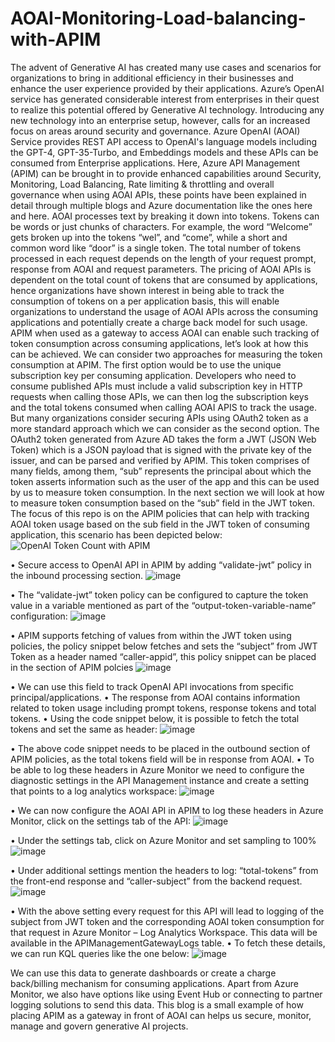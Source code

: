 # AOAI-Monitoring-Load-balancing-with-APIM

The advent of Generative AI has created many use cases and scenarios for organizations to bring in additional efficiency in their businesses and enhance the user experience provided by their applications. Azure’s OpenAI service has generated considerable interest from enterprises in their quest to realize this potential offered by Generative AI technology. 
Introducing any new technology into an enterprise setup, however, calls for an increased focus on areas around security and governance. Azure OpenAI (AOAI) Service provides REST API access to OpenAI's language models including the GPT-4, GPT-35-Turbo, and Embeddings models and these APIs can be consumed from Enterprise applications. Here, Azure API Management (APIM) can be brought in to provide enhanced capabilities around Security, Monitoring, Load Balancing, Rate limiting & throttling and overall governance when using AOAI APIs, these points have been explained in detail through multiple blogs and Azure documentation like the ones here and here. 
AOAI processes text by breaking it down into tokens. Tokens can be words or just chunks of characters. For example, the word “Welcome” gets broken up into the tokens “wel”, and “come”, while a short and common word like “door” is a single token. The total number of tokens processed in each request depends on the length of your request prompt, response from AOAI and request parameters. The pricing of AOAI APIs is dependent on the total count of tokens that are consumed by applications, hence organizations have shown interest in being able to track the consumption of tokens on a per application basis, this will enable organizations to understand the usage of AOAI APIs across the consuming applications and potentially create a charge back model for such usage. APIM when used as a gateway to access AOAI can enable such tracking of token consumption across consuming applications, let’s look at how this can be achieved.
We can consider two approaches for measuring the token consumption at APIM. The first option would be to use the unique subscription key per consuming application. Developers who need to consume published APIs must include a valid subscription key in HTTP requests when calling those APIs, we can then log the subscription keys and the total tokens consumed when calling AOAI APIS to track the usage. But many organizations consider securing APIs using OAuth2 token as a more standard approach which we can consider as the second option. The OAuth2 token generated from Azure AD takes the form a JWT (JSON Web Token) which is a JSON payload that is signed with the private key of the issuer, and can be parsed and verified by APIM. This token comprises of many fields, among them, “sub” represents the principal about which the token asserts information such as the user of the app and this can be used by us to measure token consumption. In the next section we will look at how to measure token consumption based on the “sub” field in the JWT token. 
The focus of this repo is on the APIM policies that can help with tracking AOAI token usage based on the sub field in the JWT token of consuming application, this scenario has been depicted below:
![OpenAI Token Count with APIM](https://github.com/sdadha/AOAI-Monitoring-Load-balancing-with-APIM/assets/92512653/7767f492-3022-468b-8724-1181d400f196)

 
 
•	Secure access to OpenAI API in APIM by adding “validate-jwt” policy in the inbound processing section.
![image](https://github.com/sdadha/AOAI-Monitoring-Load-balancing-with-APIM/assets/92512653/8087fba2-b0e6-4f0a-a713-99e94346b7d2)

 

•	The “validate-jwt” token policy can be configured to capture the token value in a variable mentioned as part of the “output-token-variable-name” configuration:
![image](https://github.com/sdadha/AOAI-Monitoring-Load-balancing-with-APIM/assets/92512653/15e77741-20d1-4731-bec6-3b8670e7a6aa)

 
•	APIM supports fetching of values from within the JWT token using policies, the policy snippet below fetches and sets the “subject” from JWT Token as a header named “caller-appid”, this policy snippet can be placed in the <inbound> section of APIM polcies
![image](https://github.com/sdadha/AOAI-Monitoring-Load-balancing-with-APIM/assets/92512653/edf6db02-384a-46ec-99b9-a256d18736ad)

 
•	We can use this field to track OpenAI API invocations from specific principal/applications.
•	The response from AOAI contains information related to token usage including prompt tokens, response tokens and total tokens.
•	Using the code snippet below, it is possible to fetch the total tokens and set the same as header:
![image](https://github.com/sdadha/AOAI-Monitoring-Load-balancing-with-APIM/assets/92512653/b66dd55d-3ce4-4199-859b-8254484b2084)

 
•	The above code snippet needs to be placed in the outbound section of APIM policies, as the total tokens field will be in response from AOAI.
•	To be able to log these headers in Azure Monitor we need to configure the diagnostic settings in the API Management instance and create a setting that points to a log analytics workspace:
![image](https://github.com/sdadha/AOAI-Monitoring-Load-balancing-with-APIM/assets/92512653/c9ed6ab4-5cb9-48b1-9b41-327cb7a0cff1)
 


•	We can now configure the AOAI API in APIM to log these headers in Azure Monitor, click on the settings tab of the API:
![image](https://github.com/sdadha/AOAI-Monitoring-Load-balancing-with-APIM/assets/92512653/79293229-c4dd-4272-ab4d-32c92ca8dd79)
 

•	Under the settings tab, click on Azure Monitor and set sampling to 100%
![image](https://github.com/sdadha/AOAI-Monitoring-Load-balancing-with-APIM/assets/92512653/281cad1d-cbe8-4b3f-aa38-04b7cb87dda2)

 
•	Under additional settings mention the headers to log: “total-tokens” from the front-end response and “caller-subject” from the backend request.
![image](https://github.com/sdadha/AOAI-Monitoring-Load-balancing-with-APIM/assets/92512653/3c7a2e45-fc3e-403f-92d3-581b7a47cd9f)

 
•	With the above setting every request for this API will lead to logging of the subject from JWT token and the corresponding AOAI token consumption for that request in Azure Monitor – Log Analytics Workspace. This data will be available in the APIManagementGatewayLogs table.
•	To fetch these details, we can run KQL queries like the one below:
![image](https://github.com/sdadha/AOAI-Monitoring-Load-balancing-with-APIM/assets/92512653/0a026aed-4016-44e3-bddc-0ade5955d9b3)
 


We can use this data to generate dashboards or create a charge back/billing mechanism for consuming applications. Apart from Azure Monitor, we also have options like using Event Hub or connecting to partner logging solutions to send this data. This blog is a small example of how placing APIM as a gateway in front of AOAI can helps us secure,  monitor, manage and govern generative AI projects.


